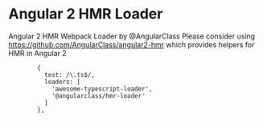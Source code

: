 # Angular 2 HMR Loader
Angular 2 HMR Webpack Loader by @AngularClass
Please consider using https://github.com/AngularClass/angular2-hmr which provides helpers for HMR in Angular 2
```es6
        {
          test: /\.ts$/,
          loaders: [
            'awesome-typescript-loader',
            '@angularclass/hmr-loader'
          ]
        },
```

